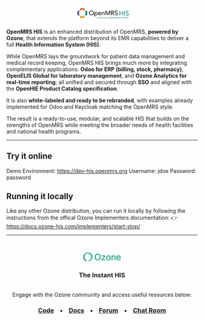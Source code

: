 <p align="center">
<a><img src="./configs/keycloak/themes/carbon/login/resources/img/openmrs-his.svg" alt="OpenMRS HIS" width="30%"/></a>
</p>

**OpenMRS HIS** is an enhanced distribution of OpenMRS, **powered by Ozone**, that extends the platform beyond its EMR capabilities to deliver a full **Health Information System (HIS)**.

While OpenMRS lays the groundwork for patient data management and medical record keeping, OpenMRS HIS brings much more by integrating complementary applications: **Odoo for ERP (billing, stock, pharmacy)**, **OpenELIS Global for laboratory management**, and **Ozone Analytics for real-time reporting**; all unified and secured through **SSO** and aligned with the **OpenHIE Product Catalog specification**.

It is also **white-labeled and ready to be rebranded**, with examples already implemented for Odoo and Keycloak matching the OpenMRS style.

The result is a ready-to-use, modular, and scalable HIS that builds on the strengths of OpenMRS while meeting the broader needs of health facilities and national health programs.


---

## Try it online

Demo Environment: https://dev-his.openmrs.org 
Username: jdoe
Password: password

## Running it locally

Like any other Ozone distribution, you can run it locally by following the instructions from the offical Ozone Implementers documentation:
👉 https://docs.ozone-his.com/implementers/start-stop/

---
<br/>

<p align="center">
    <a href="https://docs.ozone-his.com/"><img src="https://raw.githubusercontent.com/ozone-his/.github/refs/heads/main/profile/ozone-logo.png" alt="Ozone" width="20%"/></a>
</p>

<h3 align="center">The Instant HIS</h3>

<p align="center">
    <br/>Engage with the Ozone community and access useful resources below:
</p>

<h3 align="center">
    <a href="https://github.com/ozone-his/">Code</a>&nbsp;&nbsp;&nbsp;&nbsp;•&nbsp;&nbsp;&nbsp;&nbsp;<a href="https://docs.ozone-his.com/">Docs</a>&nbsp;&nbsp;&nbsp;&nbsp;•&nbsp;&nbsp;&nbsp;&nbsp;<a href="https://talk.openmrs.org/c/software/ozone-his/70">Forum</a>&nbsp;&nbsp;&nbsp;&nbsp;•&nbsp;&nbsp;&nbsp;&nbsp;<a href="https://openmrs.slack.com/archives/C02PYQD5D0A">Chat Room</a>
</h3>
